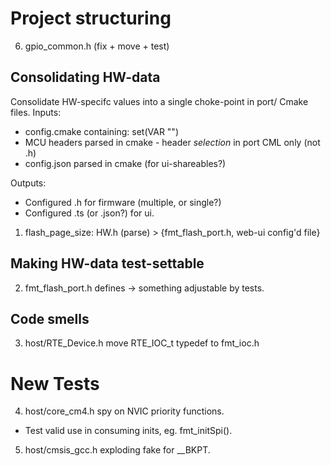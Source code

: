 # Project structuring
6. gpio_common.h (fix + move + test)

## Consolidating HW-data
Consolidate HW-specifc values into a single choke-point in port/ Cmake files.
Inputs: 
- config.cmake containing: set(VAR "")
- MCU headers parsed in cmake - header *selection* in port CML only (not .h)
- config.json parsed in cmake (for ui-shareables?)

Outputs: 
- Configured .h for firmware  (multiple, or single?)
- Configured .ts (or .json?) for ui.

1. flash_page_size: HW.h (parse) > {fmt_flash_port.h, web-ui config'd file}

## Making HW-data test-settable
2. fmt_flash_port.h defines -> something adjustable by tests.

## Code smells
3. host/RTE_Device.h move RTE_IOC_t typedef to fmt_ioc.h

# New Tests
4. host/core_cm4.h spy on NVIC priority functions.
  - Test valid use in consuming inits, eg. fmt_initSpi().
5. host/cmsis_gcc.h exploding fake for __BKPT. 